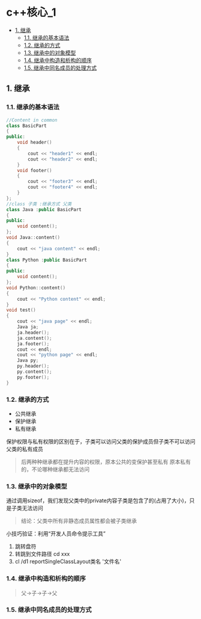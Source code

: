 # c++核心_1

- [1. 继承](#1-继承)
  - [1.1. 继承的基本语法](#11-继承的基本语法)
  - [1.2. 继承的方式](#12-继承的方式)
  - [1.3. 继承中的对象模型](#13-继承中的对象模型)
  - [1.4. 继承中构造和析构的顺序](#14-继承中构造和析构的顺序)
  - [1.5. 继承中同名成员的处理方式](#15-继承中同名成员的处理方式)

## 1. 继承

### 1.1. 继承的基本语法

```cpp
//Content in common
class BasicPart
{
public:
    void header()
    {
        cout << "header1" << endl;
        cout << "header2" << endl;
    }
    void footer()
    {
        cout << "footer3" << endl;
        cout << "footer4" << endl;
    }
};
//class 子类 :继承方式 父类
class Java :public BasicPart
{
public:
    void content();
};
void Java::content()
{
    cout << "java content" << endl;
}
class Python :public BasicPart
{
public:
    void content();
};
void Python::content()
{
    cout << "Python content" << endl;
}
void test()
{
    cout << "java page" << endl;
    Java ja;
    ja.header();
    ja.content();
    ja.footer();
    cout << endl;
    cout << "python page" << endl;
    Java py;
    py.header();
    py.content();
    py.footer();
}
```

### 1.2. 继承的方式

- 公共继承
- 保护继承
- 私有继承

保护权限与私有权限的区别在于，子类可以访问父类的保护成员但子类不可以访问父类的私有成员

> 后两种种继承都在提升内容的权限，原本公共的变保护甚至私有
> 原本私有的，不论哪种继承都无法访问

### 1.3. 继承中的对象模型

通过调用sizeof，我们发现父类中的private内容子类是包含了的(占用了大小)，只是子类无法访问

> 结论：父类中所有非静态成员属性都会被子类继承

小技巧验证：利用“开发人员命令提示工具”

1. 跳转盘符
2. 转跳到文件路径 cd xxx
3. cl /d1 reportSingleClassLayout类名 '文件名'

### 1.4. 继承中构造和析构的顺序

> 父->子->子->父

### 1.5. 继承中同名成员的处理方式
